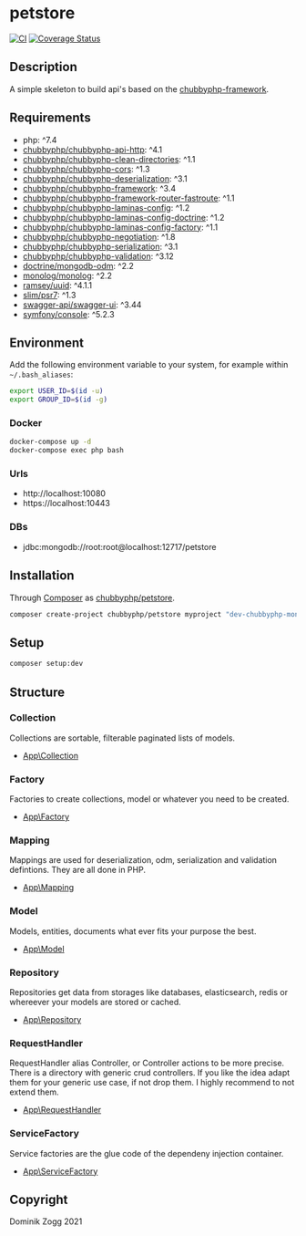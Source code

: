 # petstore

[![CI](https://github.com/chubbyphp/petstore/workflows/CI/badge.svg?branch=chubbyphp-mongo)](https://github.com/chubbyphp/petstore/actions?query=workflow%3ACI)
[![Coverage Status](https://coveralls.io/repos/github/chubbyphp/petstore/badge.svg?branch=chubbyphp-mongo)](https://coveralls.io/github/chubbyphp/petstore?branch=chubbyphp-mongo)

## Description

A simple skeleton to build api's based on the [chubbyphp-framework][1].

## Requirements

 * php: ^7.4
 * [chubbyphp/chubbyphp-api-http][2]: ^4.1
 * [chubbyphp/chubbyphp-clean-directories][3]: ^1.1
 * [chubbyphp/chubbyphp-cors][4]: ^1.3
 * [chubbyphp/chubbyphp-deserialization][5]: ^3.1
 * [chubbyphp/chubbyphp-framework][6]: ^3.4
 * [chubbyphp/chubbyphp-framework-router-fastroute][7]: ^1.1
 * [chubbyphp/chubbyphp-laminas-config][8]: ^1.2
 * [chubbyphp/chubbyphp-laminas-config-doctrine][9]: ^1.2
 * [chubbyphp/chubbyphp-laminas-config-factory][10]: ^1.1
 * [chubbyphp/chubbyphp-negotiation][11]: ^1.8
 * [chubbyphp/chubbyphp-serialization][12]: ^3.1
 * [chubbyphp/chubbyphp-validation][13]: ^3.12
 * [doctrine/mongodb-odm][14]: ^2.2
 * [monolog/monolog][15]: ^2.2
 * [ramsey/uuid][16]: ^4.1.1
 * [slim/psr7][17]: ^1.3
 * [swagger-api/swagger-ui][18]: ^3.44
 * [symfony/console][19]: ^5.2.3

## Environment

Add the following environment variable to your system, for example within `~/.bash_aliases`:

```sh
export USER_ID=$(id -u)
export GROUP_ID=$(id -g)
```

### Docker

```sh
docker-compose up -d
docker-compose exec php bash
```

### Urls

* http://localhost:10080
* https://localhost:10443

### DBs

 * jdbc:mongodb://root:root@localhost:12717/petstore

## Installation

Through [Composer](http://getcomposer.org) as [chubbyphp/petstore][40].

```bash
composer create-project chubbyphp/petstore myproject "dev-chubbyphp-mongo"
```

## Setup

```sh
composer setup:dev
```

## Structure

### Collection

Collections are sortable, filterable paginated lists of models.

 * [App\Collection][60]

### Factory

Factories to create collections, model or whatever you need to be created.

 * [App\Factory][70]

### Mapping

Mappings are used for deserialization, odm, serialization and validation defintions. They are all done in PHP.

 * [App\Mapping][80]

### Model

Models, entities, documents what ever fits your purpose the best.

 * [App\Model][90]

### Repository

Repositories get data from storages like databases, elasticsearch, redis or whereever your models are stored or cached.

 * [App\Repository][100]

### RequestHandler

RequestHandler alias Controller, or Controller actions to be more precise.
There is a directory with generic crud controllers. If you like the idea adapt them for your generic use case, if not drop them.
I highly recommend to not extend them.

 * [App\RequestHandler][110]

### ServiceFactory

Service factories are the glue code of the dependeny injection container.

 * [App\ServiceFactory][120]

## Copyright

Dominik Zogg 2021

[1]: https://github.com/chubbyphp/chubbyphp-framework

[2]: https://packagist.org/packages/chubbyphp/chubbyphp-api-http
[3]: https://packagist.org/packages/chubbyphp/chubbyphp-clean-directories
[4]: https://packagist.org/packages/chubbyphp/chubbyphp-cors
[5]: https://packagist.org/packages/chubbyphp/chubbyphp-deserialization
[6]: https://packagist.org/packages/chubbyphp/chubbyphp-framework
[7]: https://packagist.org/packages/chubbyphp/chubbyphp-framework-router-fastroute
[8]: https://packagist.org/packages/chubbyphp/chubbyphp-laminas-config
[9]: https://packagist.org/packages/chubbyphp/chubbyphp-laminas-config-doctrine
[10]: https://packagist.org/packages/chubbyphp/chubbyphp-laminas-config-factory
[11]: https://packagist.org/packages/chubbyphp/chubbyphp-negotiation
[12]: https://packagist.org/packages/chubbyphp/chubbyphp-serialization
[13]: https://packagist.org/packages/chubbyphp/chubbyphp-validation
[14]: https://packagist.org/packages/doctrine/mongodb-odm
[15]: https://packagist.org/packages/monolog/monolog
[16]: https://packagist.org/packages/ramsey/uuid
[17]: https://packagist.org/packages/slim/psr7
[18]: https://packagist.org/packages/swagger-api/swagger-ui
[19]: https://packagist.org/packages/symfony/console

[40]: https://packagist.org/packages/chubbyphp/petstore

[60]: src/Collection

[70]: src/Factory

[80]: src/Mapping

[90]: src/Model

[100]: src/Repository

[110]: src/RequestHandler

[120]: src/ServiceFactory
